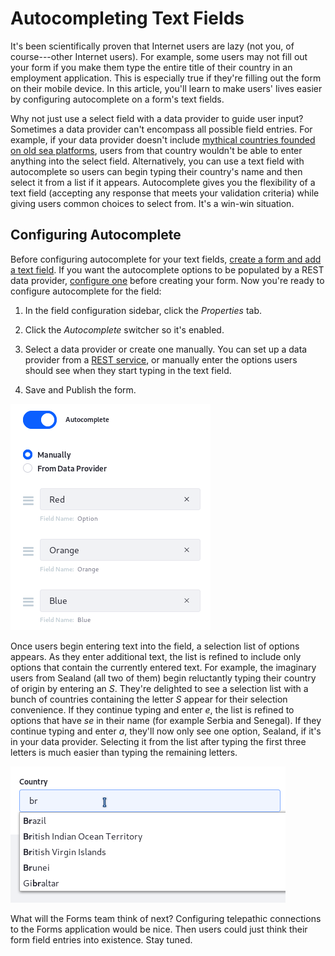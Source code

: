 # Autocompleting Text Fields [](id=autocompleting-text-fields)

It's been scientifically proven that Internet users are lazy (not you, of 
course---other Internet users). For example, some users may not fill out your 
form if you make them type the entire title of their country in an employment
application. This is especially true if they're filling out the form on their 
mobile device. In this article, you'll learn to make users' lives easier by 
configuring autocomplete on a form's text fields. 

Why not just use a select field with a data provider to guide user input? 
Sometimes a data provider can't encompass all possible field entries. For 
example, if your data provider doesn't include 
[mythical countries founded on old sea platforms](https://en.wikipedia.org/wiki/Principality_of_Sealand), 
users from that country wouldn't be able to enter anything into the select 
field. Alternatively, you can use a text field with autocomplete so users can 
begin typing their country's name and then select it from a list if it appears. 
Autocomplete gives you the flexibility of a text field (accepting any response 
that meets your validation criteria) while giving users common choices to select 
from. It's a win-win situation. 

## Configuring Autocomplete [](id=configuring-autocomplete)

Before configuring autocomplete for your text fields, 
[create a form and add a text field](/discover/portal/-/knowledge_base/7-1/creating-and-managing-forms). 
If you want the autocomplete options to be populated by a REST data provider,
[configure one](/discover/portal/-/knowledge_base/7-1/data-providers) 
before creating your form. Now you're ready to configure autocomplete for the
field: 

1.  In the field configuration sidebar, click the *Properties* tab.

2.  Click the *Autocomplete* switcher so it's enabled.

3.  Select a data provider or create one manually. You can set up a data 
    provider from a 
    [REST service](/discover/portal/-/knowledge_base/7-1/data-providers), 
    or manually enter the options users should see when they start typing in the 
    text field. 

4.  Save and Publish the form. 

![Figure 1: You can configure a manual data provider to specify the options users can select from.](../../images/forms-autocomplete-manually.png)

Once users begin entering text into the field, a selection list of options 
appears. As they enter additional text, the list is refined to include only 
options that contain the currently entered text. For example, the imaginary 
users from Sealand (all two of them) begin reluctantly typing their country of
origin by entering an *S*. They're delighted to see a selection list with a
bunch of countries containing the letter *S* appear for their selection
convenience. If they continue typing and enter *e*, the list is refined to 
options that have *se* in their name (for example Serbia and Senegal). If they 
continue typing and enter *a*, they'll now only see one option, Sealand, if it's 
in your data provider. Selecting it from the list after typing the first three 
letters is much easier than typing the remaining letters. 

![Figure 2: When typing in a field with autocomplete, users are presented a list of selections from the configured data provider. The displayed results are filtered to include only selections containing the text entered by the user.](../../images/forms-autocomplete-filtering.png)

What will the Forms team think of next? Configuring telepathic connections to 
the Forms application would be nice. Then users could just think their form
field entries into existence. Stay tuned. 
